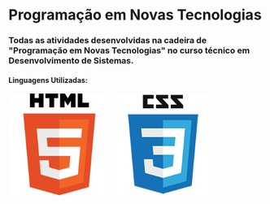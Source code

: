 # Programação em Novas Tecnologias
### Todas as atividades desenvolvidas na cadeira de "Programação em Novas Tecnologias" no curso técnico em Desenvolvimento de Sistemas.

#### Linguagens Utilizadas:

<img src="https://github.com/MariaManguinho/programacao_em_novas_tecnologias/blob/main/imagens/html5.png" alt="Icon do Java" width="200px" height="200px"/> <img src="https://github.com/MariaManguinho/programacao_em_novas_tecnologias/blob/main/imagens/css3.png" alt="Icon do Java" width="200px" height="200px"/>
